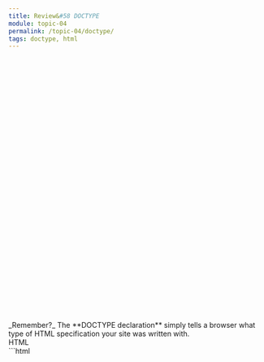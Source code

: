 ```yaml
---
title: Review&#58 DOCTYPE
module: topic-04
permalink: /topic-04/doctype/
tags: doctype, html
---
```


<div class="divider-heading"></div>

<div class="lightbulb">
   <svg viewBox='0 0 64 64'>
     <g>
       <line x1='32' y1='16' x2='32' y2='0' />
       <line x1='41.40' y1='19.05' x2='50.80' y2='6.11' />
       <line x1='47.21' y1='27.05' x2='62.43' y2='22.11' />
       <line x1='47.21' y1='36.94' x2='62.43' y2='41.88' />
       <line x1='16.78' y1='36.94' x2='1.56' y2='41.88' />
       <line x1='16.78' y1='27.05' x2='1.56' y2='22.11' />
       <line x1='22.59' y1='19.05' x2='13.19' y2='6.11' />
     </g>
   </svg>

   <i class="far fa-lightbulb"></i>
   <i class="fas fa-lightbulb blink"></i>
   <i class="far fa-lightbulb" style=" position: relative; top: -15px; z-index: 3;"></i>
</div>
_Remember?_ The **DOCTYPE declaration** simply tells a browser what type of HTML specification your site was written with.


<div id="code-heading">HTML</div>
```html
<!DOCTYPE html>

```
